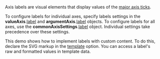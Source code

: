 Axis labels are visual elements that display values of the [major axis ticks](/Documentation/ApiReference/Data_Visualization_Widgets/dxChart/Configuration/commonAxisSettings/tick/).

To configure labels for individual axes, specify labels settings in the **valueAxis**.[label](/Documentation/ApiReference/Data_Visualization_Widgets/dxChart/Configuration/valueAxis/label/) and **argumentAxis**.[label](/Documentation/ApiReference/Data_Visualization_Widgets/dxChart/Configuration/argumentAxis/label/) objects. To configure labels for all axes, use the **commonAxisSettings**.[label](/Documentation/ApiReference/Data_Visualization_Widgets/dxChart/Configuration/commonAxisSettings/label/) object. Individual settings take precedence over these settings.

This demo shows how to implement labels with custom content. To do this, declare the SVG markup in the [template](/Documentation/ApiReference/Data_Visualization_Widgets/dxChart/Configuration/commonAxisSettings/label/#template) option. You can access a label's raw and formatted values in template data. 